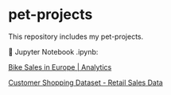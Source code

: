 # pet-projects
This repository includes my pet-projects.

🐍 Jupyter Notebook .ipynb:

[Bike Sales in Europe | Analytics](https://github.com/iamresong/pet-projects/blob/e7bade97a506992e16512b00fdc6e478e74e802f/Bike%20Sales%20in%20Europe%20%7C%20Analytics/Bike%20Sales%20in%20Europe.ipynb)

[Customer Shopping Dataset - Retail Sales Data](https://github.com/iamresong/pet-projects/blob/e7bade97a506992e16512b00fdc6e478e74e802f/Customer%20Shopping%20Dataset%20-%20Retail%20Sales%20Data/Customer%20Shopping%20Dataset%20-%20Retail%20Sales%20Data.ipynb)
